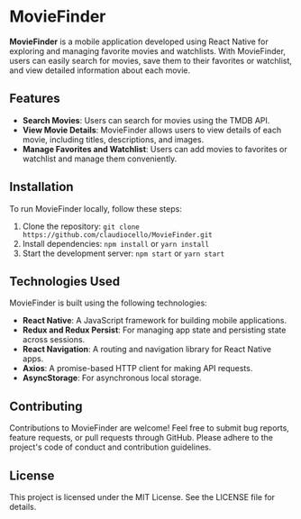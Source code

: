 # MovieFinder

**MovieFinder** is a mobile application developed using React Native for exploring and managing favorite movies and watchlists. With MovieFinder, users can easily search for movies, save them to their favorites or watchlist, and view detailed information about each movie.

## Features

- **Search Movies**: Users can search for movies using the TMDB API.
- **View Movie Details**: MovieFinder allows users to view details of each movie, including titles, descriptions, and images.
- **Manage Favorites and Watchlist**: Users can add movies to favorites or watchlist and manage them conveniently.

## Installation

To run MovieFinder locally, follow these steps:

1. Clone the repository: `git clone https://github.com/claudiocello/MovieFinder.git`
2. Install dependencies: `npm install` or `yarn install`
3. Start the development server: `npm start` or `yarn start`

## Technologies Used

MovieFinder is built using the following technologies:

- **React Native**: A JavaScript framework for building mobile applications.
- **Redux and Redux Persist**: For managing app state and persisting state across sessions.
- **React Navigation**: A routing and navigation library for React Native apps.
- **Axios**: A promise-based HTTP client for making API requests.
- **AsyncStorage**: For asynchronous local storage.

## Contributing

Contributions to MovieFinder are welcome! Feel free to submit bug reports, feature requests, or pull requests through GitHub. Please adhere to the project's code of conduct and contribution guidelines.

## License

This project is licensed under the MIT License. See the LICENSE file for details.
